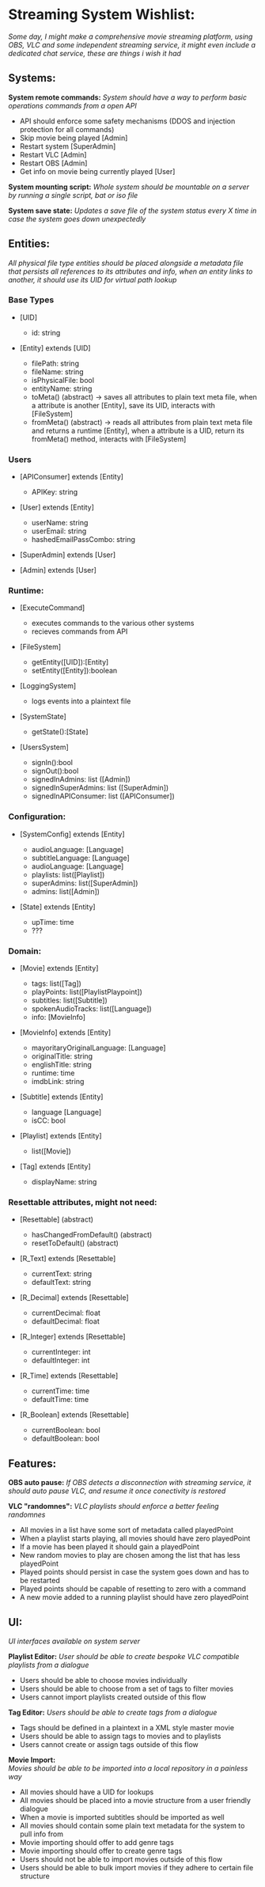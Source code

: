 # Streaming System Wishlist:
*Some day, I might make a comprehensive movie streaming platform, using OBS, VLC and some independent streaming service, it might even include a dedicated chat service, these are things i wish it had*

## Systems: 
**System remote commands:**
*System should have a way to perform basic operations commands from a open API*
- API should enforce some safety mechanisms (DDOS and injection protection for all commands)
- Skip movie being played [Admin]
- Restart system [SuperAdmin]
- Restart VLC [Admin]
- Restart OBS [Admin]
- Get info on movie being currently played [User]

**System mounting script:**
*Whole system should be mountable on a server by running a single script, bat or iso file*

**System save state:**
*Updates a save file of the system status every X time in case the system goes down unexpectedly*
	
## Entities:
*All physical file type entities should be placed alongside a metadata file that persists all references to its attributes and info, when an entity links to another, it should use its UID for virtual path lookup*

### Base Types		
- [UID]
	- id: string

- [Entity] extends [UID]
	- filePath: string
	- fileName: string
	- isPhysicalFile: bool
	- entityName: string
	- toMeta() (abstract) -> saves all attributes to plain text meta file, when a attribute is another [Entity], save its UID, interacts with [FileSystem]
	- fromMeta() (abstract) -> reads all attributes from plain text meta file and returns a runtime [Entity], when a attribute is a UID, return its fromMeta() method, interacts with [FileSystem]
		
### Users
- [APIConsumer] extends [Entity]
	- APIKey: string

- [User] extends [Entity]
	- userName: string
	- userEmail: string
	- hashedEmailPassCombo: string

- [SuperAdmin] extends [User]

- [Admin] extends [User]
	
### Runtime:
- [ExecuteCommand]
	- executes commands to the various other systems
	- recieves commands from API

- [FileSystem]
	- getEntity([UID]):[Entity]
	- setEntity([Entity]):boolean

- [LoggingSystem]
	- logs events into a plaintext file 

- [SystemState]
	- getState():[State]

- [UsersSystem]
	- signIn():bool
	- signOut():bool
	- signedInAdmins: list ([Admin])
	- signedInSuperAdmins: list ([SuperAdmin])
	- signedInAPIConsumer: list ([APIConsumer])
	
### Configuration:
- [SystemConfig] extends [Entity]
	- audioLanguage: [Language]
	- subtitleLanguage: [Language]
	- audioLanguage: [Language]
	- playlists: list([Playlist])
	- superAdmins: list([SuperAdmin])
	- admins: list([Admin])

- [State] extends [Entity]
	- upTime: time
	- ???		
	
### Domain:		
- [Movie] extends [Entity]
	- tags: list([Tag])
	- playPoints: list([PlaylistPlaypoint])
	- subtitles: list([Subtitle])
	- spokenAudioTracks: list([Language])
	- info: [MovieInfo]

- [MovieInfo] extends [Entity]
	- mayoritaryOriginalLanguage: [Language]
	- originalTitle: string
	- englishTitle: string
	- runtime: time
	- imdbLink: string

- [Subtitle] extends [Entity]
	- language [Language]
	- isCC: bool

- [Playlist] extends [Entity]
	- list([Movie])

- [Tag] extends [Entity]
	- displayName: string


### Resettable attributes, might not need:
- [Resettable] (abstract)
	- hasChangedFromDefault() (abstract)
	- resetToDefault() (abstract)

- [R_Text] extends [Resettable]
	- currentText: string
	- defaultText: string

- [R_Decimal] extends [Resettable]
	- currentDecimal: float
	- defaultDecimal: float

- [R_Integer] extends [Resettable]
	- currentInteger: int
	- defaultInteger: int

- [R_Time] extends [Resettable]
	- currentTime: time
	- defaultTime: time

- [R_Boolean] extends [Resettable]
	- currentBoolean: bool
	- defaultBoolean: bool

## Features: 
**OBS auto pause:**
*If OBS detects a disconnection with streaming service, it should auto pause VLC, and resume it once conectivity is restored*

**VLC "randomnes":**
*VLC playlists should enforce a better feeling randomnes*
- All movies in a list have some sort of metadata called playedPoint
- When a playlist starts playing, all movies should have zero playedPoint
- If a movie has been played it should gain a playedPoint
- New random movies to play are chosen among the list that has less playedPoint
- Played points should persist in case the system goes down and has to be restarted
- Played points should be capable of resetting to zero with a command
- A new movie added to a running playlist should have zero playedPoint

## UI: 
*UI interfaces available on system server*

**Playlist Editor:**
*User should be able to create bespoke VLC compatible playlists from a dialogue*
- Users should be able to choose movies individually
- Users should be able to choose from a set of tags to filter movies
- Users cannot import playlists created outside of this flow

**Tag Editor:**
*Users should be able to create tags from a dialogue*
- Tags should be defined in a plaintext in a XML style master movie
- Users should be able to assign tags to movies and to playlists
- Users cannot create or assign tags outside of this flow

**Movie Import:**	
*Movies should be able to be imported into a local repository in a painless way*

- All movies should have a UID for lookups
- All movies should be placed into a movie structure from a user friendly dialogue
- When a movie is imported subtitles should be imported as well
- All movies should contain some plain text metadata for the system to pull info from
- Movie importing should offer to add genre tags 
- Movie importing should offer to create genre tags
- Users should not be able to import movies outside of this flow 
- Users should be able to bulk import movies if they adhere to certain file structure

